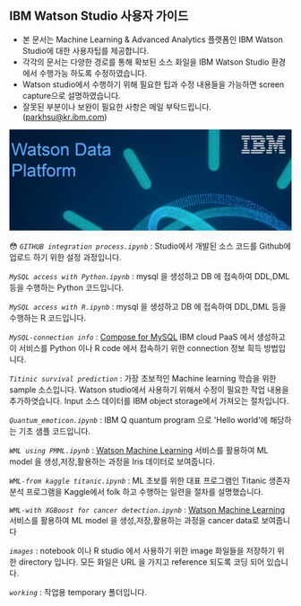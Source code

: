 
 ## IBM Watson Studio 사용자 가이드 ##

 * 본 문서는 Machine Learning & Advanced Analytics 플랫폼인 IBM Watson Studio에 대한 사용자팁를 제공합니다.
 * 각각의 문서는 다양한 경로를 통해 확보된 소스 화일을 IBM Watson Studio 환경에서 수행가능 하도록 수정하였습니다.
 * Watson studio에서 수행하기 위해 필요한 팁과 수정 내용들을 가능하면 screen capture으로 설명하였습니다.
 * 잘못된 부분이나 보완이 필요한 사항은 메일 부탁드립니다. (parkhsu@kr.ibm.com)

![watson data platform](https://github.com/moreal70/IBM-Watson-Studio/raw/master/images/ibm-watson-data-platform.png)

:flushed: *`GITHUB integration process.ipynb`* : Studio에서 개발된 소스 코드를 Github에 업로드 하기 위한 설정 과정입니다.

*`MySQL access with Python.ipynb`* : mysql 을 생성하고 DB 에 접속하여 DDL,DML 등을 수행하는 Python 코드입니다.

*`MySQL access with R.ipynb`* : mysql 을 생성하고 DB 에 접속하여 DDL,DML 등을 수행하는 R 코드입니다.

*`MySQL-connection info`* : [Compose for MySQL](https://console.bluemix.net/catalog/services/compose-for-mysql) IBM cloud PaaS 에서 생성하고 이 서비스를 Python 이나 R code 에서 접속하기 위한 connection 정보 흭득 방법입니다. 

*`Titinic survival prediction`* : 가장 초보적인 Machine learning 학습을 위한 sample 소스입니다. Watson studio에서 사용하기 위해서 수정이 필요한 작업 내용을 추가하엿습니다. Input 소스 데이터를 IBM object storage에서 가져오는 절차입니다.

*`Quantum_emoticon.ipynb`* : IBM Q quantum program 으로 'Hello world'에 해당하는 기초 샘플 코드입니다.

*`WML using PMML.ipynb`* : [Watson Machine Learning](https://console.bluemix.net/catalog/services/machine-learning) 서비스를 활용하여 ML model 을 생성,저장,활용하는 과정을 Iris 데이터로 보여줍니다. 

*`WML-from kaggle titanic.ipynb`* : ML 초보를 위한 대표 프로그램인 Titanic 생존자 분석 프로그램을 Kaggle에서 folk 하고 수행하는 일련을 절차를 설명했습니다.

*`WML-with XGBoost for cancer detection.ipynb`* : [Watson Machine Learning](https://console.bluemix.net/catalog/services/machine-learning) 서비스를 활용하여 ML model 을 생성,저장,활용하는 과정을 cancer data로 보여줍니다


*`images`* : notebook 이나 R studio 에서 사용하기 위한 image 화일들을 저장하기 위한 directory 입니다. 모든 화일은 URL 을 가지고 reference 되도록 코딩 되어 있습니다.

*`working`* : 작업용 temporary 폴더입니다.

